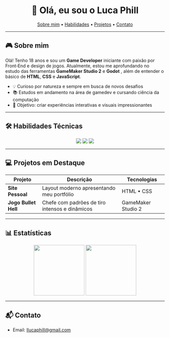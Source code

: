 <h1 align="center">👋 Olá, eu sou o Luca Phill</h1>

<p align="center">
  <a href="#sobre-mim">Sobre mim</a> •
  <a href="#habilidades">Habilidades</a> •
  <a href="#projetos">Projetos</a> •
  <a href="#contato">Contato</a>
</p>

---

## 🎮 Sobre mim

Olá! Tenho 18 anos e sou um **Game Developer** iniciante com paixão por Front‑End e design de jogos. Atualmente, estou me aprofundando no estudo das ferramentas **GameMaker Studio 2** e **Godot** , além de entender o básico de **HTML**, **CSS** e **JavaScript**.

- 💡 Curioso por natureza e sempre em busca de novos desafios
- 📚 Estudos em andamento na área de gamedev e cursando ciência da computação
- 🚀 Objetivo: criar experiências interativas e visuais impressionantes

---

## 🛠️ Habilidades Técnicas

<div align="center">
  <img src="https://img.shields.io/badge/HTML5-%23E34F26.svg?style=for-the-badge&logo=html5&logoColor=white" />
  <img src="https://img.shields.io/badge/CSS3-%231572B6.svg?style=for-the-badge&logo=css3&logoColor=white" />
  <img src="https://img.shields.io/badge/GameMaker-FF5F00.svg?style=for-the-badge&logo=gamemaker&logoColor=white" />
</div>

---

## 💻 Projetos em Destaque

| Projeto             | Descrição                                   | Tecnologias                 |
|---------------------|---------------------------------------------|-----------------------------|
| **Site Pessoal**    | Layout moderno apresentando meu portfólio   | HTML • CSS     |
| **Jogo Bullet Hell**| Chefe com padrões de tiro intensos e dinâmicos| GameMaker Studio 2          |

---

## 📊 Estatísticas

<div align="center">
  <img height="160" src="https://github-readme-stats.vercel.app/api/top-langs/?username=lucaphill&layout=compact&langs_count=7&theme=midnight-purple" />
  <img height="160" src="https://github-readme-stats.vercel.app/api?username=lucaphill&show_icons=true&theme=midnight-purple" />
</div>

---

## 📬 Contato

- Email: llucaphill@gmail.com

<!-- Obrigado por visitar meu perfil! 🚀 -->
